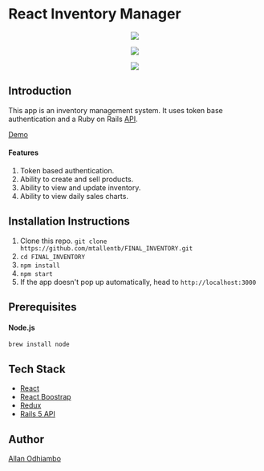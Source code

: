 # React Inventory Manager

<p align="center">
  <img src="http://mttbrwn.com/wp-content/uploads/2018/01/inv-inventory.png" />
</p>
<p align="center">
  <img src="http://mttbrwn.com/wp-content/uploads/2018/01/inv-cart.png"/>
</p>
<p align="center">
  <img src="http://mttbrwn.com/wp-content/uploads/2018/01/inv-sales-chart.jpg"/>
</p>

## Introduction

This app is an inventory management system. It uses token base authentication and a Ruby on Rails [API](https://github.com/AlnOo/Inventory-Manager-backend). 

[Demo](http://inventory.mttbrwn.com)

#### Features

1. Token based authentication.
2. Ability to create and sell products.
3. Ability to view and update inventory.
4. Ability to view daily sales charts.

## Installation Instructions

1. Clone this repo. `git clone https://github.com/mtallentb/FINAL_INVENTORY.git`
2. `cd FINAL_INVENTORY`
3. `npm install`
4. `npm start`
5. If the app doesn't pop up automatically, head to `http://localhost:3000`

## Prerequisites

#### Node.js

`brew install node`

## Tech Stack

* [React](https://reactjs.org/)
* [React Boostrap](https://react-bootstrap.github.io/)
* [Redux](https://redux.js.org/)
* [Rails 5 API](http://rubyonrails.org/)

## Author

[Allan Odhiambo](mailto:alnothigo@gmail.com)



